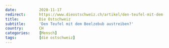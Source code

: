 ```yaml
---
date:          2020-11-17
redirect:      https://www.dieostschweiz.ch/artikel/den-teufel-mit-dem-beelzebub-austreiben-v1YwkKG
title:         Die Ostschweiz
subtitle:      'Den Teufel mit dem Beelzebub austreiben?'
country:       CH
categories:    [Mensch]
tags:          [die ostschweiz]
---
```

